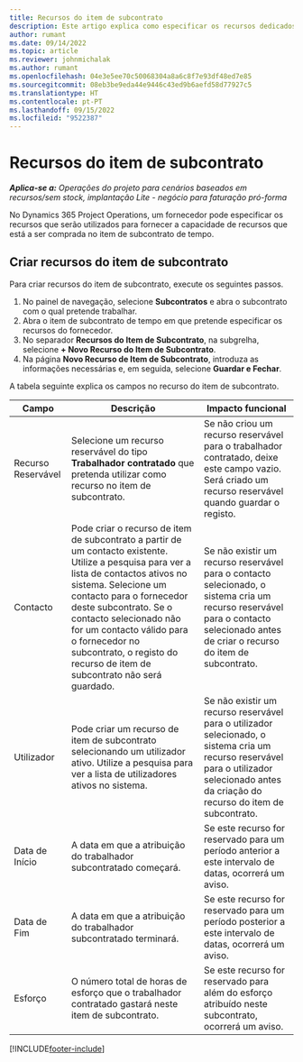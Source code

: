 ```yaml
---
title: Recursos do item de subcontrato
description: Este artigo explica como especificar os recursos dedicados fornecidos pelo fornecedor para uma item de subcontrato específico para tempo.
author: rumant
ms.date: 09/14/2022
ms.topic: article
ms.reviewer: johnmichalak
ms.author: rumant
ms.openlocfilehash: 04e3e5ee70c50068304a8a6c8f7e93df48ed7e85
ms.sourcegitcommit: 08eb3be9eda44e9446c43ed9b6aefd58d77927c5
ms.translationtype: HT
ms.contentlocale: pt-PT
ms.lasthandoff: 09/15/2022
ms.locfileid: "9522387"
---
```

# <a name="subcontract-line-resources"></a>Recursos do item de subcontrato

_**Aplica-se a:** Operações do projeto para cenários baseados em recursos/sem stock, implantação Lite - negócio para faturação pró-forma_

No Dynamics 365 Project Operations, um fornecedor pode especificar os recursos que serão utilizados para fornecer a capacidade de recursos que está a ser comprada no item de subcontrato de tempo.

## <a name="create-subcontract-line-resources"></a>Criar recursos do item de subcontrato

Para criar recursos do item de subcontrato, execute os seguintes passos.

1. No painel de navegação, selecione **Subcontratos** e abra o subcontrato com o qual pretende trabalhar.
2. Abra o item de subcontrato de tempo em que pretende especificar os recursos do fornecedor.
3. No separador **Recursos do Item de Subcontrato**, na subgrelha, selecione **+ Novo Recurso do Item de Subcontrato**.
4. Na página **Novo Recurso de Item de Subcontrato**, introduza as informações necessárias e, em seguida, selecione **Guardar e Fechar**.

A tabela seguinte explica os campos no recurso do item de subcontrato.

| Campo | Descrição | Impacto funcional |
| ----- | ----------- | ----------------- |
| Recurso Reservável | Selecione um recurso reservável do tipo **Trabalhador contratado** que pretenda utilizar como recurso no item de subcontrato.| Se não criou um recurso reservável para o trabalhador contratado, deixe este campo vazio. Será criado um recurso reservável quando guardar o registo.  |
| Contacto | Pode criar o recurso de item de subcontrato a partir de um contacto existente. Utilize a pesquisa para ver a lista de contactos ativos no sistema. Selecione um contacto para o fornecedor deste subcontrato. Se o contacto selecionado não for um contacto válido para o fornecedor no subcontrato, o registo do recurso de item de subcontrato não será guardado.| Se não existir um recurso reservável para o contacto selecionado, o sistema cria um recurso reservável para o contacto selecionado antes de criar o recurso do item de subcontrato. |
| Utilizador | Pode criar um recurso de item de subcontrato selecionando um utilizador ativo. Utilize a pesquisa para ver a lista de utilizadores ativos no sistema.| Se não existir um recurso reservável para o utilizador selecionado, o sistema cria um recurso reservável para o utilizador selecionado antes da criação do recurso do item de subcontrato. |
| Data de Início | A data em que a atribuição do trabalhador subcontratado começará.| Se este recurso for reservado para um período anterior a este intervalo de datas, ocorrerá um aviso. |
| Data de Fim | A data em que a atribuição do trabalhador subcontratado terminará.| Se este recurso for reservado para um período posterior a este intervalo de datas, ocorrerá um aviso. |
| Esforço | O número total de horas de esforço que o trabalhador contratado gastará neste item de subcontrato.| Se este recurso for reservado para além do esforço atribuído neste subcontrato, ocorrerá um aviso. |


[!INCLUDE[footer-include](../../includes/footer-banner.md)]
